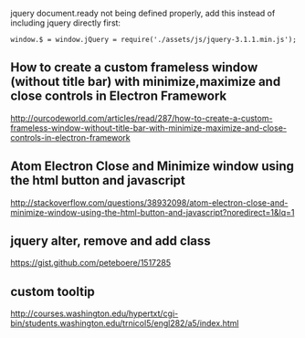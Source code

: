 jquery document.ready not being defined properly, add this instead of including jquery directly first:

    window.$ = window.jQuery = require('./assets/js/jquery-3.1.1.min.js');


## How to create a custom frameless window (without title bar) with minimize,maximize and close controls in Electron Framework

http://ourcodeworld.com/articles/read/287/how-to-create-a-custom-frameless-window-without-title-bar-with-minimize-maximize-and-close-controls-in-electron-framework

## Atom Electron Close and Minimize window using the html button and javascript

http://stackoverflow.com/questions/38932098/atom-electron-close-and-minimize-window-using-the-html-button-and-javascript?noredirect=1&lq=1

## jquery alter, remove and add class

https://gist.github.com/peteboere/1517285

## custom tooltip

http://courses.washington.edu/hypertxt/cgi-bin/students.washington.edu/trnicol5/engl282/a5/index.html
